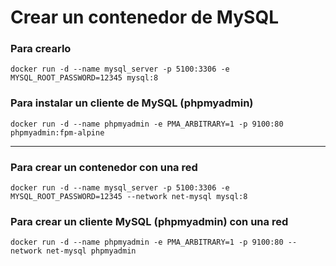 # Crear un contenedor de MySQL

### Para crearlo

```
docker run -d --name mysql_server -p 5100:3306 -e MYSQL_ROOT_PASSWORD=12345 mysql:8
```

### Para instalar un cliente de MySQL (phpmyadmin)

```
docker run -d --name phpmyadmin -e PMA_ARBITRARY=1 -p 9100:80 phpmyadmin:fpm-alpine
```

---

### Para crear un contenedor con una red

```
docker run -d --name mysql_server -p 5100:3306 -e MYSQL_ROOT_PASSWORD=12345 --network net-mysql mysql:8
```

### Para crear un cliente MySQL (phpmyadmin) con una red

```
docker run -d --name phpmyadmin -e PMA_ARBITRARY=1 -p 9100:80 --network net-mysql phpmyadmin
```

